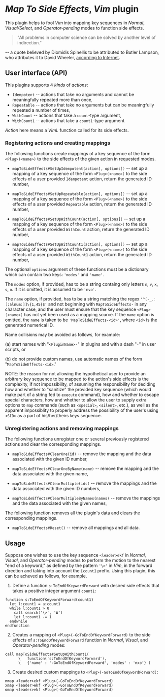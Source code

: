 # *Map To Side Effects*, *Vim* plugin

This plugin helps to fool *Vim* into mapping key sequences in *Normal*,
*Visual/Select*, and *Operator-pending* modes to function side effects.

> "All problems in computer science can be solved by another level
> of indirection."

-- a quote believed by Diomidis Spinellis to be attributed to
Butler Lampson, who attributes it to David Wheeler,
[according to Internet](
  http://www.dmst.aueb.gr/dds/pubs/inbook/beautiful_code/html/Spi07g.html).

## User interface (API)

This plugins supports 4 *kinds* of *actions*:

* `Idempotent` -- actions that take no arguments and cannot be
  meaningfully repeated more than once,
* `Repeatable` -- actions that take no arguments but can be
  meaningfully repeated a number of times,
* `WithCount`  -- actions that take a `count`-type argument,
* `WithCount1` -- actions that take a `count1`-type argument.

*Action* here means a *VimL* function called for its side effects.

### Registering actions and creating mappings

The following functions create mappings of a key sequence of the form
`<Plug>(<name>)` to the side effects of the given action in requested
modes.

* `mapToSideEffects#SetUpIdempotent(action[, options])`
  -- set up a mapping of a key sequence of the form `<Plug>(<name>)` to
  the side effects of a user provided `Idempotent` action, return the
  generated ID number,

* `mapToSideEffects#SetUpRepeatable(action[, options])`
  -- set up a mapping of a key sequence of the form `<Plug>(<name>)` to
  the side effects of a user provided `Repeatable` action, return the
  generated ID number,

* `mapToSideEffects#SetUpWithCount(action[, options])`
  -- set up a mapping of a key sequence of the form `<Plug>(<name>)` to
  the side effects of a user provided `WithCount` action, return the
  generated ID number,

* `mapToSideEffects#SetUpWithCount1(action[, options])`
  -- set up a mapping of a key sequence of the form `<Plug>(<name>)` to
  the side effects of a user provided `WithCount1` action, return the
  generated ID number,

The optional `options` argument of these functions must be a
dictionary which can contain two keys: `'modes'` and `'name'`.

The `modes` option, if provided, has to be a string containg only
letters `n`, `v`, `x`, `s`, `o`.  If it is omitted, it is assumed to be
`'nvo'`.

The `name` option, if provided, has to be a string matching the regex
`'^[-_.:[:alnum:]]\{1,45}$'` and not beginning with `MapToSideEffects-`
in any character case, and the user must ensure that the key sequence
`<Plug>(<name>)` has not yet been used as a mapping source.  If the
`name` option is omitted, the `name` is taken to be
`'MapToSideEffects-<id>'`, where `<id>` is the generated numerical ID.

Name collisions may be avoided as follows, for example:

(a) start names with "`<PluginName>-`" in plugins and with a dash "`-`"
  in user scripts, or

(b) do not provide custom names, use automatic names of the form
  "`MapToSideEffects-<id>`."

NOTE: the reason for not allowing the hypothetical user to provide an
  arbitrary key sequence to be mapped to the action's side effects is the
  complexity, if not impossibility, of assuming the responsibility for
  deciding how and whether to "sanitize" the provided key sequence (which
  would make part of a string fed to `execute` command), how and whether
  to escape special characters, how and whether to allow the user to
  supply extra options to `map` commands (such as `<special>`,
  `<silent>`, etc.), as well as the apparent impossiblity to properly
  address the possibility of the user's using `<SID>` as a part of
  his/her/theirs keys sequence.

### Unregistering actions and removing mappings

The following functions unregister one or several previously registered
actions and clear the corresponding mappings.

* `mapToSideEffects#ClearOne(id)`
  -- remove the mapping and the data associated with the given ID number,

* `mapToSideEffects#ClearOneByName(name)`
  -- remove the mapping and the data associated with the given name,

* `mapToSideEffects#ClearMultiple(ids)`
  -- remove the mappings and the data associated with the given ID
  numbers,

* `mapToSideEffects#ClearMultipleByNames(names)`
  -- remove the mappings and the data associated with the given names,

The following function removes all the plugin's data and clears the
corresponding mappings.

* `mapToSideEffects#Reset()`
  -- remove all mappings and all data.

## Usage

Suppose one wishes to use the key sequence `<leader>ekf` in *Normal*,
*Visual*, and *Operator-pending* modes to perform the motion to the
nearest "end of a keyword," as defined by the pattern `'\>'` in *Vim*, in
the forward direction and taking into account the `[count]` prefix.
Using this plugin, this can be acheved as follows, for example.

1. Define a function `s:ToEndOfKeywordForward` with desired side effects
  that takes a positive integer argument `count1`:
  ~~~VimL
  function s:ToEndOfKeywordForward(count1)
    let l:count1 = a:count1
    while l:count1 > 0
      call search('\>', 'W')
      let l:count1 -= 1
    endwhile
  endfunction
  ~~~

2. Creates a mapping of `<Plug>(-GoToEndOfKeywordForward)` to the side
  effects of `s:ToEndOfKeywordForward` function in *Normal*, *Visual*,
  and *Operator-pending* modes:
  ~~~VimL
  call mapToSideEffects#SetUpWithCount1(
        \   function('s:ToEndOfKeywordForward'),
        \   {'name' : '-GoToEndOfKeywordForward', 'modes' : 'nxo'} )
  ~~~

3. Create desired custom mappings to `<Plug>(-GoToEndOfKeywordForward)`:
  ~~~VimL
  nmap <leader>ekf <Plug>(-GoToEndOfKeywordForward)
  xmap <leader>ekf <Plug>(-GoToEndOfKeywordForward)
  omap <leader>ekf <Plug>(-GoToEndOfKeywordForward)
  ~~~
